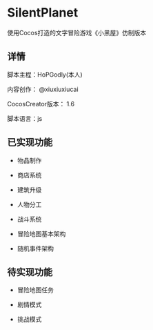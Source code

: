 # SilentPlanet
使用Cocos打造的文字冒险游戏《小黑屋》仿制版本

## 详情

脚本主程：HoPGodly(本人)

内容创作： @xiuxiuxiucai

CocosCreator版本： 1.6

脚本语言：js

## 已实现功能

* 物品制作

* 商店系统

* 建筑升级

* 人物分工

* 战斗系统

* 冒险地图基本架构

* 随机事件架构

## 待实现功能

* 冒险地图任务

* 剧情模式

* 挑战模式
